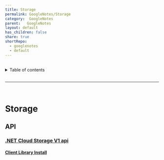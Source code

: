```yaml
---  
title: Storage    
permalink: GoogleNotes/Storage    
category:  GoogleNotes    
parent:   GoogleNotes    
layout: default    
has_children: false    
share: true    
shortRepo:    
  - googlenotes    
  - default              
---  
```

    
    
<br/>              
    
<details markdown="block">                    
<summary>                    
Table of contents                    
</summary>                    
{: .text-delta }                    
1. TOC                    
{:toc}                    
</details>                    
    
<br/>                    
    
***                    
    
<br/>    
    
# Storage    
    
## API    
    
### [.NET Cloud Storage V1 api](https://cloud.google.com/dotnet/docs/reference/Google.Cloud.Storage.V1/latest)    
    
#### [Client Library Install](https://cloud.google.com/storage/docs/reference/libraries#client-libraries-install-csharp)